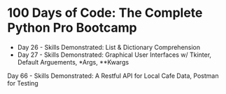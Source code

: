 # 100 Days of Code: The Complete Python Pro Bootcamp




- Day 26 - Skills Demonstrated: List & Dictionary Comprehension
- Day 27 - Skills Demonstrated: Graphical User Interfaces w/ Tkinter, Default Arguements, *Args, **Kwargs

Day 66 - Skills Demonstrated: A Restful API for Local Cafe Data, Postman for Testing
